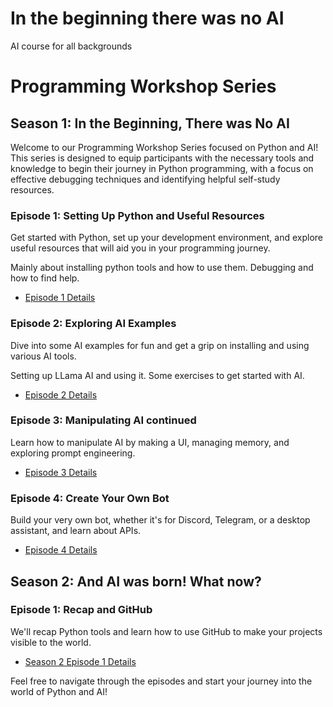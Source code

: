 # In the beginning there was no AI
 AI course for all backgrounds

# Programming Workshop Series

## Season 1: In the Beginning, There was No AI

Welcome to our Programming Workshop Series focused on Python and AI! This series is designed to equip participants with the necessary tools and knowledge to begin their journey in Python programming, with a focus on effective debugging techniques and identifying helpful self-study resources.

### Episode 1: Setting Up Python and Useful Resources
Get started with Python, set up your development environment, and explore useful resources that will aid you in your programming journey. 

Mainly about installing python tools and how to use them. Debugging and how to find help.
- [Episode 1 Details](Episode-1/README.md)

### Episode 2: Exploring AI Examples
Dive into some AI examples for fun and get a grip on installing and using various AI tools.

Setting up LLama AI and using it. Some exercises to get started with AI.
- [Episode 2 Details](Episode-2/README.md)

### Episode 3: Manipulating AI continued
Learn how to manipulate AI by making a UI, managing memory, and exploring prompt engineering.
- [Episode 3 Details](Episode-3/README.md)

### Episode 4: Create Your Own Bot
Build your very own bot, whether it's for Discord, Telegram, or a desktop assistant, and learn about APIs.
- [Episode 4 Details](Episode-4/README.md)

## Season 2: And AI was born! What now?

### Episode 1: Recap and GitHub
We'll recap Python tools and learn how to use GitHub to make your projects visible to the world.
- [Season 2 Episode 1 Details](Season-2/Episode-1/README.md)

Feel free to navigate through the episodes and start your journey into the world of Python and AI!
